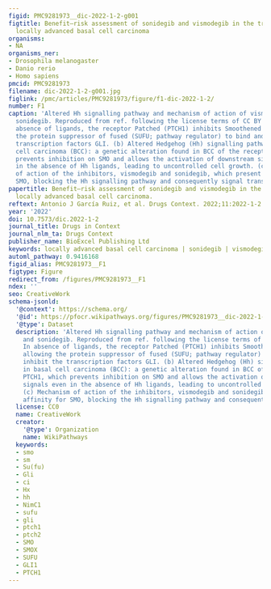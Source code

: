 ```yaml
---
figid: PMC9281973__dic-2022-1-2-g001
figtitle: Benefit–risk assessment of sonidegib and vismodegib in the treatment of
  locally advanced basal cell carcinoma
organisms:
- NA
organisms_ner:
- Drosophila melanogaster
- Danio rerio
- Homo sapiens
pmcid: PMC9281973
filename: dic-2022-1-2-g001.jpg
figlink: /pmc/articles/PMC9281973/figure/f1-dic-2022-1-2/
number: F1
caption: 'Altered Hh signalling pathway and mechanism of action of vismodegib and
  sonidegib. Reproduced from ref. following the license terms of CC BY 4.0.(a) In
  absence of ligands, the receptor Patched (PTCH1) inhibits Smoothened (SMO), allowing
  the protein suppressor of fused (SUFU; pathway regulator) to bind and inhibit the
  transcription factors GLI. (b) Altered Hedgehog (Hh) signalling pathway in basal
  cell carcinoma (BCC): a genetic alteration found in BCC of the receptor PTCH1, which
  prevents inhibition on SMO and allows the activation of downstream signals even
  in the absence of Hh ligands, leading to uncontrolled cell growth. (c) Mechanism
  of action of the inhibitors, vismodegib and sonidegib, which present affinity for
  SMO, blocking the Hh signalling pathway and consequently signal transduction.'
papertitle: Benefit–risk assessment of sonidegib and vismodegib in the treatment of
  locally advanced basal cell carcinoma.
reftext: Antonio J García Ruiz, et al. Drugs Context. 2022;11:2022-1-2.
year: '2022'
doi: 10.7573/dic.2022-1-2
journal_title: Drugs in Context
journal_nlm_ta: Drugs Context
publisher_name: BioExcel Publishing Ltd
keywords: locally advanced basal cell carcinoma | sonidegib | vismodegib
automl_pathway: 0.9416168
figid_alias: PMC9281973__F1
figtype: Figure
redirect_from: /figures/PMC9281973__F1
ndex: ''
seo: CreativeWork
schema-jsonld:
  '@context': https://schema.org/
  '@id': https://pfocr.wikipathways.org/figures/PMC9281973__dic-2022-1-2-g001.html
  '@type': Dataset
  description: 'Altered Hh signalling pathway and mechanism of action of vismodegib
    and sonidegib. Reproduced from ref. following the license terms of CC BY 4.0.(a)
    In absence of ligands, the receptor Patched (PTCH1) inhibits Smoothened (SMO),
    allowing the protein suppressor of fused (SUFU; pathway regulator) to bind and
    inhibit the transcription factors GLI. (b) Altered Hedgehog (Hh) signalling pathway
    in basal cell carcinoma (BCC): a genetic alteration found in BCC of the receptor
    PTCH1, which prevents inhibition on SMO and allows the activation of downstream
    signals even in the absence of Hh ligands, leading to uncontrolled cell growth.
    (c) Mechanism of action of the inhibitors, vismodegib and sonidegib, which present
    affinity for SMO, blocking the Hh signalling pathway and consequently signal transduction.'
  license: CC0
  name: CreativeWork
  creator:
    '@type': Organization
    name: WikiPathways
  keywords:
  - smo
  - sm
  - Su(fu)
  - Gli
  - ci
  - Hx
  - hh
  - NimC1
  - sufu
  - gli
  - ptch1
  - ptch2
  - SMO
  - SMOX
  - SUFU
  - GLI1
  - PTCH1
---
```

